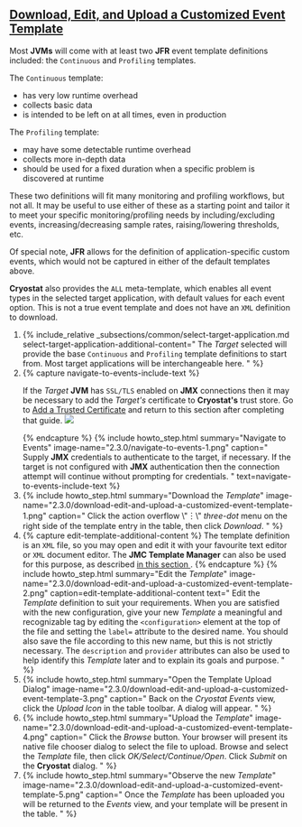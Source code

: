 ## [Download, Edit, and Upload a Customized Event Template](#download-edit-and-upload-a-customized-event-template)
Most **JVMs** will come with at least two **JFR** event template definitions included:
the `Continuous` and `Profiling` templates.

The `Continuous` template:
- has very low runtime overhead
- collects basic data
- is intended to be left on at all times, even in production

The `Profiling` template:
- may have some detectable runtime overhead
- collects more in-depth data
- should be used for a fixed duration when a specific problem is discovered at runtime

These two definitions will fit many monitoring and profiling workflows, but not
all. It may be useful to use either of these as a starting point and tailor it
to meet your specific monitoring/profiling needs by including/excluding events,
increasing/decreasing sample rates, raising/lowering thresholds, etc.

Of special note, **JFR** allows for the definition of application-specific custom
events, which would not be captured in either of the default templates above.

**Cryostat** also provides the <code>ALL</code> meta-template, which enables all
event types in the selected target application, with default values for each
event option. This is not a true event template and does not have an `XML`
definition to download.

<ol>
  <li>
    {% include_relative _subsections/common/select-target-application.md
      select-target-application-additional-content="
        The <i>Target</i> selected will provide the base <code>Continuous</code> and
        <code>Profiling</code> template definitions to start from. Most target
        applications will be interchangeable here.
      "
    %}
  </li>
  <li>
    {% capture navigate-to-events-include-text %}
    <p>
      If the <i>Target</i> <b>JVM</b> has <code>SSL/TLS</code> enabled on <b>JMX</b> connections then it may be
      necessary to add the <i>Target's</i> certificate to <b>Cryostat's</b> trust store. Go
      to <a href="{{ page.url }}#add-a-trusted-certificate">Add a Trusted Certificate</a>
      and return to this section after completing that guide.
      <a href="{{ site.url }}/images/2.3.0/navigate-to-events-2.png" target="_blank">
        <img src="{{ site.url }}/images/2.3.0/navigate-to-events-2.png">
      </a>
    </p>
    {% endcapture %}
    {% include howto_step.html
      summary="Navigate to Events"
      image-name="2.3.0/navigate-to-events-1.png"
      caption="
        Supply <b>JMX</b> credentials to authenticate to the target, if necessary. If
        the target is not configured with <b>JMX</b> authentication then the
        connection attempt will continue without prompting for credentials.
      "
      text=navigate-to-events-include-text
    %}
  </li>
  <li>
    {% include howto_step.html
      summary="Download the <i>Template</i>"
      image-name="2.3.0/download-edit-and-upload-a-customized-event-template-1.png"
      caption="
        Click the action overflow \"&#65049;\" <i>three-dot</i> menu on the right side of the
        template entry in the table, then click <i>Download</i>.
      "
    %}
  </li>
  <li>
    {% capture edit-template-additional-content %}
      The template definition is an <code>XML</code> file, so you may open and edit it
      with your favourite text editor or <code>XML</code> document editor. The <b>JMC
      Template Manager</b> can also be used for this purpose, as described
      <a href="{{ page.url }}#edit-template-with-jmc">
        in this section
      </a>.
    {% endcapture %}
    {% include howto_step.html
      summary="Edit the <i>Template</i>"
      image-name="2.3.0/download-edit-and-upload-a-customized-event-template-2.png"
      caption=edit-template-additional-content
      text="
        Edit the <i>Template</i> definition to suit your requirements. When you are
        satisfied with the new configuration, give your new <i>Template</i> a
        meaningful and recognizable tag by editing the
        <code>&lt;configuration&gt;</code> element at the top of the file and
        setting the <code>label=</code> attribute to the desired name. You
        should also save the file according to this new name, but this is not
        strictly necessary. The <code>description</code> and
        <code>provider</code> attributes can also be used to help identify this
        <i>Template</i> later and to explain its goals and purpose.
      "
    %}
  </li>
  <li>
    {% include howto_step.html
      summary="Open the Template Upload Dialog"
      image-name="2.3.0/download-edit-and-upload-a-customized-event-template-3.png"
      caption="
        Back on the <i>Cryostat Events</i> view, click the <i>Upload Icon</i>
        in the table toolbar. A dialog will appear.
      "
    %}
  </li>
  <li>
    {% include howto_step.html
      summary="Upload the <i>Template</i>"
      image-name="2.3.0/download-edit-and-upload-a-customized-event-template-4.png"
      caption="
        Click the <i>Browse</i> button. Your browser will present its
        native file chooser dialog to select the file to upload. Browse and
        select the <i>Template</i> file, then click
        <i>OK/Select/Continue/Open</i>. Click <i>Submit</i> on the
        <b>Cryostat</b> dialog.
      "
    %}
  </li>
  <li>
    {% include howto_step.html
      summary="Observe the new <i>Template</i>"
      image-name="2.3.0/download-edit-and-upload-a-customized-event-template-5.png"
      caption="
        Once the <i>Template</i> has been uploaded you will be returned to the
        <i>Events</i> view, and your template will be present in the
        table.
      "
    %}
  </li>
</ol>
